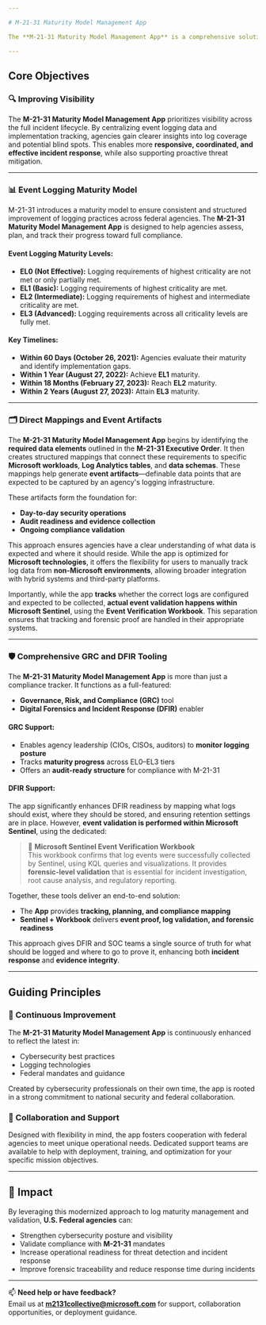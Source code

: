 ```yaml
---

# M-21-31 Maturity Model Management App

The **M-21-31 Maturity Model Management App** is a comprehensive solution designed to strengthen the cybersecurity capabilities of U.S. Federal agencies. Aligned with **Executive Order 14028** and developed in response to **Executive Order M-21-31**, this new offering enables agencies to manage and mature their event logging capabilities, validate compliance, and enhance visibility before, during, and after a cybersecurity incident.

---
```


## Core Objectives

### 🔍 Improving Visibility  
The **M-21-31 Maturity Model Management App** prioritizes visibility across the full incident lifecycle. By centralizing event logging data and implementation tracking, agencies gain clearer insights into log coverage and potential blind spots. This enables more **responsive, coordinated, and effective incident response**, while also supporting proactive threat mitigation.

---

### 📊 Event Logging Maturity Model  

M-21-31 introduces a maturity model to ensure consistent and structured improvement of logging practices across federal agencies. The **M-21-31 Maturity Model Management App** is designed to help agencies assess, plan, and track their progress toward full compliance.

#### Event Logging Maturity Levels:
- **EL0 (Not Effective):** Logging requirements of highest criticality are not met or only partially met.  
- **EL1 (Basic):** Logging requirements of highest criticality are met.  
- **EL2 (Intermediate):** Logging requirements of highest and intermediate criticality are met.  
- **EL3 (Advanced):** Logging requirements across all criticality levels are fully met.

#### Key Timelines:
- **Within 60 Days (October 26, 2021):** Agencies evaluate their maturity and identify implementation gaps.  
- **Within 1 Year (August 27, 2022):** Achieve **EL1** maturity.  
- **Within 18 Months (February 27, 2023):** Reach **EL2** maturity.  
- **Within 2 Years (August 27, 2023):** Attain **EL3** maturity.

---

### 🗂️ Direct Mappings and Event Artifacts

The **M-21-31 Maturity Model Management App** begins by identifying the **required data elements** outlined in the **M-21-31 Executive Order**. It then creates structured mappings that connect these requirements to specific **Microsoft workloads**, **Log Analytics tables**, and **data schemas**. These mappings help generate **event artifacts**—definable data points that are expected to be captured by an agency's logging infrastructure.

These artifacts form the foundation for:

- **Day-to-day security operations**  
- **Audit readiness and evidence collection**  
- **Ongoing compliance validation**

This approach ensures agencies have a clear understanding of what data is expected and where it should reside. While the app is optimized for **Microsoft technologies**, it offers the flexibility for users to manually track log data from **non-Microsoft environments**, allowing broader integration with hybrid systems and third-party platforms.

Importantly, while the app **tracks** whether the correct logs are configured and expected to be collected, **actual event validation happens within Microsoft Sentinel**, using the **Event Verification Workbook**. This separation ensures that tracking and forensic proof are handled in their appropriate systems.

---

### 🛡️ Comprehensive GRC and DFIR Tooling

The **M-21-31 Maturity Model Management App** is more than just a compliance tracker. It functions as a full-featured:

- **Governance, Risk, and Compliance (GRC)** tool  
- **Digital Forensics and Incident Response (DFIR)** enabler

#### GRC Support:
- Enables agency leadership (CIOs, CISOs, auditors) to **monitor logging posture**
- Tracks **maturity progress** across EL0–EL3 tiers
- Offers an **audit-ready structure** for compliance with M-21-31

#### DFIR Support:
The app significantly enhances DFIR readiness by mapping what logs should exist, where they should be stored, and ensuring retention settings are in place. However, **event validation is performed within Microsoft Sentinel**, using the dedicated:

> 🔎 **Microsoft Sentinel Event Verification Workbook**  
> This workbook confirms that log events were successfully collected by Sentinel, using KQL queries and visualizations. It provides **forensic-level validation** that is essential for incident investigation, root cause analysis, and regulatory reporting.

Together, these tools deliver an end-to-end solution:

- The **App** provides **tracking, planning, and compliance mapping**  
- **Sentinel + Workbook** delivers **event proof, log validation, and forensic readiness**

This approach gives DFIR and SOC teams a single source of truth for what should be logged and where to go to prove it, enhancing both **incident response** and **evidence integrity**.

---

## Guiding Principles

### 🔄 Continuous Improvement  
The **M-21-31 Maturity Model Management App** is continuously enhanced to reflect the latest in:

- Cybersecurity best practices  
- Logging technologies  
- Federal mandates and guidance  

Created by cybersecurity professionals on their own time, the app is rooted in a strong commitment to national security and federal collaboration.

### 🤝 Collaboration and Support  
Designed with flexibility in mind, the app fosters cooperation with federal agencies to meet unique operational needs. Dedicated support teams are available to help with deployment, training, and optimization for your specific mission objectives.

---

## 🚀 Impact  

By leveraging this modernized approach to log maturity management and validation, **U.S. Federal agencies** can:

- Strengthen cybersecurity posture and visibility  
- Validate compliance with **M-21-31** mandates  
- Increase operational readiness for threat detection and incident response  
- Improve forensic traceability and reduce response time during incidents  

---

📫 **Need help or have feedback?**  
Email us at **m2131collective@microsoft.com** for support, collaboration opportunities, or deployment guidance.

